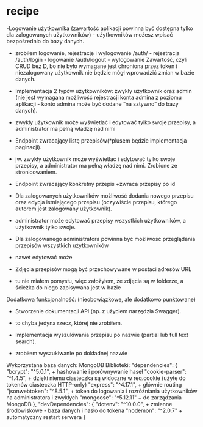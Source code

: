 # recipe
-Logowanie użytkownika (zawartość aplikacji powinna być dostępna tylko dla zalogowanych
użytkowników) - użytkowników możesz wpisać bezpośrednio do bazy danych.
+ zrobiłem logowanie, rejestrację i wylogowanie
/auth/ - rejestracja
/auth/login - logowanie
/auth/logout - wylogowanie
Zawartość, czyli CRUD bez D, bo nie było wymagane jest chroniona przez token 
i niezalogowany użytkownik nie będzie mógł wprowadzić zmian w bazie danych.

- Implementacja 2 typów użytkowników: zwykły użytkownik oraz admin (nie jest wymagana
możliwość rejestracji konta admina z poziomu aplikacji - konto admina może być dodane “na
sztywno” do bazy danych).
+ zwykły użytkownik może wyświetlać i edytować tylko swoje przepisy,
a administrator ma pełną władzę nad nimi

- Endpoint zwracający listę przepisów(*plusem będzie implementacja paginacji).
+ jw. zwykły użytkownik może wyświetlać i edytować tylko swoje przepisy,
a administrator ma pełną władzę nad nimi. Zrobione ze stronicowaniem.

- Endpoint zwracający konkretny przepis
+zwraca przepisy po id

- Dla zalogowanych użytkowników możliwość dodania nowego przepisu oraz edycja
istniejącego przepisu (oczywiście przepisu, którego autorem jest zalogowany użytkownik).
+ administrator może edytować przepisy wszystkich użytkowników, a użytkownik tylko swoje.

- Dla zalogowanego administratora powinna być możliwość przeglądania przepisów wszystkich
użytkowników
+ nawet edytować może

- Zdjęcia przepisów mogą być przechowywane w postaci adresów URL
+ tu nie miałem pomysłu, więc założyłem, że zdjęcia są w folderze, a ścieżka do niego 
zapisywana jest w bazie

Dodatkowa funkcjonalność:
(nieobowiązkowe, ale dodatkowo punktowane)

* Stworzenie dokumentacji API (np. z użyciem narzędzia Swagger).
+ to chyba jedyna rzecz, której nie zrobiłem.

* Implementacja wyszukiwania przepisu po nazwie (partial lub full text search).
+ zrobiłem wyszukiwanie po dokładnej nazwie

Wykorzystana baza danych: MongoDB
Biblioteki:
  "dependencies": {
    "bcrypt": "^5.0.1",
    + hashowanie i porównywanie haseł
    "cookie-parser": "^1.4.5",
    + dzięki niemu ciasteczka są widoczne w req.cookie (użyte do tokenów
    ciasteczka HTTP-only)
    "express": "^4.17.1",
    + głównie routing
    "jsonwebtoken": "^8.5.1",
    + token do logowania i rozróżniania użytkowników na administratora i zwykłych
    "mongoose": "^5.12.11"
    + do zarządzania MongoDB
  },
  "devDependencies": {
    "dotenv": "^10.0.0",
    + zmienne środowiskowe - baza danych i hasło do tokena
    "nodemon": "^2.0.7"
    + automatyczny restart serwera
  }
  
  

